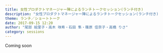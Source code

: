 ```yaml
---
title: 女性プロダクトマネージャー陣によるランチトークセッション(ランチ付き)
description: "女性プロダクトマネージャー陣によるランチトークセッション(ランチ付き)"
theme: ランチ／ショートトーク
date: 2017-09-15 12:20
author: "尾部 絵里子・高木 咲希・石田 隼・篠原 佳奈子・高橋 りさ"
category: sessions
---
```

Coming soon

